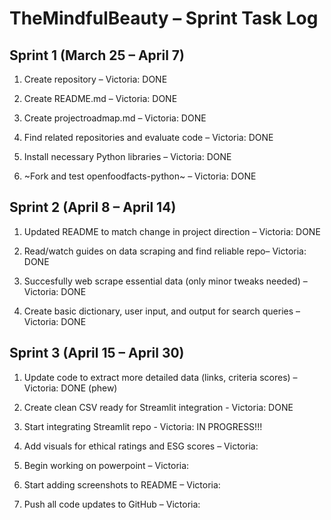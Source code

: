 # TheMindfulBeauty – Sprint Task Log #
## Sprint 1 (March 25 – April 7) ##

 1. Create repository – Victoria: DONE

 2. Create README.md – Victoria: DONE

 3. Create projectroadmap.md – Victoria: DONE

 4. Find related repositories and evaluate code – Victoria: DONE

 5. Install necessary Python libraries – Victoria: DONE

 6. ~Fork and test openfoodfacts-python~ – Victoria: DONE

## Sprint 2 (April 8 – April 14) ##

 1. Updated README to match change in project direction  – Victoria: DONE

 2. Read/watch guides on data scraping and find reliable repo– Victoria: DONE

 3. Succesfully web scrape essential data (only minor tweaks needed) – Victoria: DONE

 4. Create basic dictionary, user input, and output for search queries – Victoria: DONE

## Sprint 3 (April 15 – April 30) ##

 1. Update code to extract more detailed data (links, criteria scores) – Victoria: DONE (phew)

 2. Create clean CSV ready for Streamlit integration - Victoria: DONE

 3. Start integrating Streamlit repo - Victoria: IN PROGRESS!!!

 4. Add visuals for ethical ratings and ESG scores – Victoria: 

 5. Begin working on powerpoint – Victoria: 

 6. Start adding screenshots to README – Victoria: 

 7. Push all code updates to GitHub – Victoria: 
